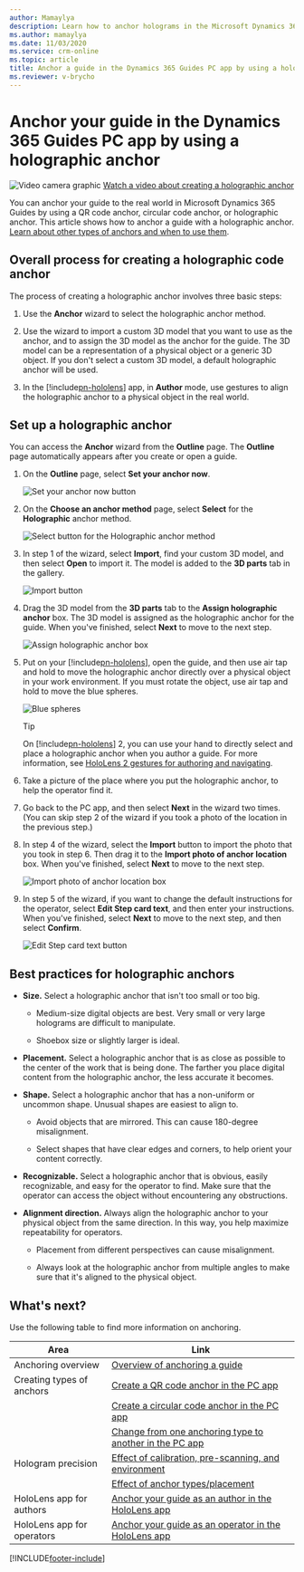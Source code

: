 ```yaml
---
author: Mamaylya
description: Learn how to anchor holograms in the Microsoft Dynamics 365 Guides PC app by using a holographic anchor
ms.author: mamaylya
ms.date: 11/03/2020
ms.service: crm-online
ms.topic: article
title: Anchor a guide in the Dynamics 365 Guides PC app by using a holographic anchor
ms.reviewer: v-brycho
---
```


# Anchor your guide in the Dynamics 365 Guides PC app by using a holographic anchor

![Video camera graphic](media/video-camera.PNG "Video camera graphic") [Watch a video about creating a holographic anchor](https://aka.ms/guidesdigitalanchor)

You can anchor your guide to the real world in Microsoft Dynamics 365 Guides by using a QR code anchor, circular code anchor, or holographic anchor. This article shows how to anchor a guide with a holographic anchor. [Learn about other types of anchors and when to use them](pc-app-anchor.md).

## Overall process for creating a holographic code anchor

The process of creating a holographic anchor involves three basic steps:

1. Use the **Anchor** wizard to select the holographic anchor method.

2. Use the wizard to import a custom 3D model that you want to use as the anchor, and to assign the 3D model as the anchor for the guide. The 3D model can be a representation 
of a physical object or a generic 3D object. If you don't select a custom 3D model, a default holographic anchor will be used. 

3. In the [!include[pn-hololens](../includes/pn-hololens.md)] app, in **Author** mode, use gestures to align the holographic anchor to a physical object in the real world.

## Set up a holographic anchor

You can access the **Anchor** wizard from the **Outline** page. The **Outline** page automatically appears after you create or open a guide.

1. On the **Outline** page, select **Set your anchor now**.

    ![Set your anchor now button](media/outline-page-3.PNG "Set your anchor now button")

2. On the **Choose an anchor method** page, select **Select** for the **Holographic** anchor method.

    ![Select button for the Holographic anchor method](media/holographic-anchor-choose-method.PNG "Select button for the Holographic anchor method")

3. In step 1 of the wizard, select **Import**, find your custom 3D model, and then select **Open** to import it. The model is added to the **3D parts** tab in the gallery.

    ![Import button](media/holographic-anchor-import-button.PNG "Import button")

4. Drag the 3D model from the **3D parts** tab to the **Assign holographic anchor** box. The 3D model is assigned as the holographic anchor for the guide. When you've finished, 
select **Next** to move to the next step.

    ![Assign holographic anchor box](media/holographic-anchor-drag-model.PNG "Assign holographic anchor box")

5. Put on your [!include[pn-hololens](../includes/pn-hololens.md)], open the guide, and then use air tap and hold to move the holographic anchor directly over a physical 
object in your work environment. If you must rotate the object, use air tap and hold to move the blue spheres.

    ![Blue spheres](media/blue-spheres-digital-anchor.PNG "Blue spheres")

    > [!TIP]
    > On [!include[pn-hololens](../includes/pn-hololens.md)] 2, you can use your hand to directly select and place a holographic anchor when you author a guide. For more 
    information, see [HoloLens 2 gestures for authoring and navigating](authoring-gestures-HL2.md).

6. Take a picture of the place where you put the holographic anchor, to help the operator find it.

7. Go back to the PC app, and then select **Next** in the wizard two times. (You can skip step 2 of the wizard if you took a photo of the location in the previous step.)

8. In step 4 of the wizard, select the **Import** button to import the photo that you took in step 6. Then drag it to the **Import photo of anchor location** box. When you've 
finished, select **Next** to move to the next step.

    ![Import photo of anchor location box](media/holographic-anchor-import-photo.PNG "Import photo of anchor location box")

9. In step 5 of the wizard, if you want to change the default instructions for the operator, select **Edit Step card text**, and then enter your instructions. When you've 
finished, select **Next** to move to the next step, and then select **Confirm**.

    ![Edit Step card text button](media/holographic-anchor-operator-instructions.PNG "Edit Step card text button")

## Best practices for holographic anchors

- **Size.** Select a holographic anchor that isn't too small or too big. 

    - Medium-size digital objects are best. Very small or very large holograms are difficult to manipulate. 

    - Shoebox size or slightly larger is ideal.

- **Placement.** Select a holographic anchor that is as close as possible to the center of the work that is being done. The farther you place digital content from the 
holographic anchor, the less accurate it becomes.

- **Shape.** Select a holographic anchor that has a non-uniform or uncommon shape. Unusual shapes are easiest to align to.

    - Avoid objects that are mirrored. This can cause 180-degree misalignment.

    - Select shapes that have clear edges and corners, to help orient your content correctly.

- **Recognizable.** Select a holographic anchor that is obvious, easily recognizable, and easy for the operator to find. Make sure that the operator can access the object 
without encountering any obstructions.

- **Alignment direction.** Always align the holographic anchor to your physical object from the same direction. In this way, you help maximize repeatability for operators.

    - Placement from different perspectives can cause misalignment.

    - Always look at the holographic anchor from multiple angles to make sure that it's aligned to the physical object.

## What's next?


Use the following table to find more information on anchoring.

|Area|Link|
|----------------------|------------------------------------------------------------------|
|Anchoring overview|[Overview of anchoring a guide](pc-app-anchor.md)|
|Creating types of anchors|[Create a QR code anchor in the PC app](pc-app-anchor-qr-code.md)|
||[Create a circular code anchor in the PC app](pc-app-anchor-circular-code.md)|
||[Change from one anchoring type to another in the PC app](pc-app-anchor-change-type.md)|
|Hologram precision|[Effect of calibration, pre-scanning, and environment](pc-app-anchor-improve-hologram-precision.md)|
||[Effect of anchor types/placement](pc-app-anchor-types-placement-precision.md)
|HoloLens app for authors|[Anchor your guide as an author in the HoloLens app](hololens-app-anchor.md)|
|HoloLens app for operators|[Anchor your guide as an operator in the HoloLens app](operator-anchor.md)



[!INCLUDE[footer-include](../includes/footer-banner.md)]